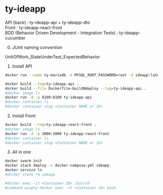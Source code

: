 # ty-ideapp

API (back) : ty-ideapp-api + ty-ideapp-dto  
Front : ty-ideapp-react-front  
BDD (Behavior Driven Development - Integration Tests) : ty-ideapp-cucumber  

0. JUnit naming convention

UnitOfWork_StateUnderTest_ExpectedBehavior

1. Install API

```sh
docker run --name ty-mariadb -e MYSQL_ROOT_PASSWORD=root -d ideapp:latest

docker build --tag=ty-ideapp-api .
docker build --file Dockerfile-buildNdeploy --tag=ty-ideapp-api .
#docker image ls
docker run -d -p 8100:8100 ty-ideapp-api
#docker container ls
#docker container stop <Container NAME or ID>
```

2. Install Front

```sh
docker build --tag=ty-ideapp-react-front .
#docker image ls
docker run -d -p 3000:5000 ty-ideapp-react-front
#docker container ls
#docker container stop <Container NAME or ID>
```

3. All in one

```sh
docker swarm init
docker stack deploy -c docker-compose.yml ideapp
docker service ls
#docker stack rm ideapp

#docker exec -it <Container ID> /bin/sh
#command winpty docker exec -it <Container ID> bash
```
